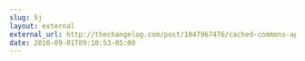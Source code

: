 ```yaml
---
slug: 5j
layout: external
external_url: http://thechangelog.com/post/1047967476/cached-commons-api-for-common-javascripts-and-stylesheet
date: 2010-09-01T09:10:53-05:00
---
```

